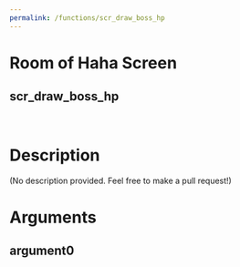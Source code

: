 ```yaml
---
permalink: /functions/scr_draw_boss_hp
---
```

# Room of Haha Screen  
## scr_draw_boss_hp  
&nbsp;  
# Description  
(No description provided. Feel free to make a pull request!) 
&nbsp;  
# Arguments
## argument0

&nbsp;  


